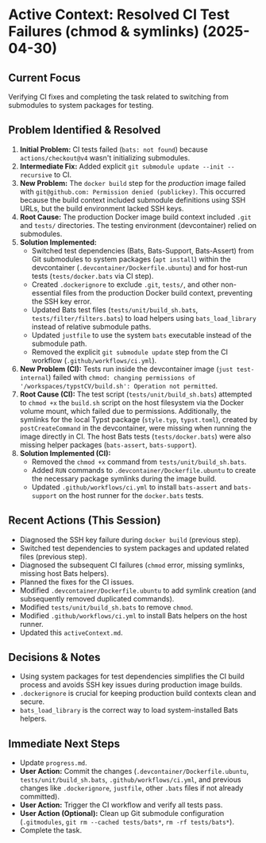 # Active Context: Resolved CI Test Failures (chmod & symlinks) (2025-04-30)

## Current Focus

Verifying CI fixes and completing the task related to switching from submodules to system packages for testing.

## Problem Identified & Resolved

1.  **Initial Problem:** CI tests failed (`bats: not found`) because `actions/checkout@v4` wasn't initializing submodules.
2.  **Intermediate Fix:** Added explicit `git submodule update --init --recursive` to CI.
3.  **New Problem:** The `docker build` step for the *production* image failed with `git@github.com: Permission denied (publickey)`. This occurred because the build context included submodule definitions using SSH URLs, but the build environment lacked SSH keys.
4.  **Root Cause:** The production Docker image build context included `.git` and `tests/` directories. The testing environment (devcontainer) relied on submodules.
5.  **Solution Implemented:**
    *   Switched test dependencies (Bats, Bats-Support, Bats-Assert) from Git submodules to system packages (`apt install`) within the devcontainer (`.devcontainer/Dockerfile.ubuntu`) and for host-run tests (`tests/docker.bats` via CI step).
    *   Created `.dockerignore` to exclude `.git`, `tests/`, and other non-essential files from the production Docker build context, preventing the SSH key error.
    *   Updated Bats test files (`tests/unit/build_sh.bats`, `tests/filter/filters.bats`) to load helpers using `bats_load_library` instead of relative submodule paths.
    *   Updated `justfile` to use the system `bats` executable instead of the submodule path.
    *   Removed the explicit `git submodule update` step from the CI workflow (`.github/workflows/ci.yml`).
6.  **New Problem (CI):** Tests run inside the devcontainer image (`just test-internal`) failed with `chmod: changing permissions of '/workspaces/typstCV/build.sh': Operation not permitted`.
7.  **Root Cause (CI):** The test script (`tests/unit/build_sh.bats`) attempted to `chmod +x` the `build.sh` script on the host filesystem via the Docker volume mount, which failed due to permissions. Additionally, the symlinks for the local Typst package (`style.typ`, `typst.toml`), created by `postCreateCommand` in the devcontainer, were missing when running the image directly in CI. The host Bats tests (`tests/docker.bats`) were also missing helper packages (`bats-assert`, `bats-support`).
8.  **Solution Implemented (CI):**
    *   Removed the `chmod +x` command from `tests/unit/build_sh.bats`.
    *   Added `RUN` commands to `.devcontainer/Dockerfile.ubuntu` to create the necessary package symlinks during the image build.
    *   Updated `.github/workflows/ci.yml` to install `bats-assert` and `bats-support` on the host runner for the `docker.bats` tests.

## Recent Actions (This Session)

-   Diagnosed the SSH key failure during `docker build` (previous step).
-   Switched test dependencies to system packages and updated related files (previous step).
-   Diagnosed the subsequent CI failures (`chmod` error, missing symlinks, missing host Bats helpers).
-   Planned the fixes for the CI issues.
-   Modified `.devcontainer/Dockerfile.ubuntu` to add symlink creation (and subsequently removed duplicated commands).
-   Modified `tests/unit/build_sh.bats` to remove `chmod`.
-   Modified `.github/workflows/ci.yml` to install Bats helpers on the host runner.
-   Updated this `activeContext.md`.

## Decisions & Notes

-   Using system packages for test dependencies simplifies the CI build process and avoids SSH key issues during production image builds.
-   `.dockerignore` is crucial for keeping production build contexts clean and secure.
-   `bats_load_library` is the correct way to load system-installed Bats helpers.

## Immediate Next Steps

-   Update `progress.md`.
-   **User Action:** Commit the changes (`.devcontainer/Dockerfile.ubuntu`, `tests/unit/build_sh.bats`, `.github/workflows/ci.yml`, and previous changes like `.dockerignore`, `justfile`, other `.bats` files if not already committed).
-   **User Action:** Trigger the CI workflow and verify all tests pass.
-   **User Action (Optional):** Clean up Git submodule configuration (`.gitmodules`, `git rm --cached tests/bats*`, `rm -rf tests/bats*`).
-   Complete the task.
